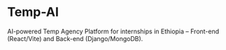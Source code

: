 # Temp-AI
AI-powered Temp Agency Platform for internships in Ethiopia – Front-end (React/Vite) and Back-end (Django/MongoDB).
